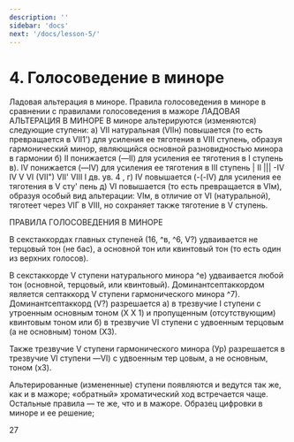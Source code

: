 ```yaml
---
description: ''
sidebar: 'docs'
next: '/docs/lesson-5/'
---
```


# 4. Голосоведение в миноре
Ладовая альтерация в миноре. Правила голосоведения в миноре
в сравнении с правилами голосоведения в мажоре
ЛАДОВАЯ АЛЬТЕРАЦИЯ В МИНОРЕ
В миноре альтерируются (изменяются) следующие ступени:
а)	VII натуральная (VIIн) повышается (то есть превращается в VII1') для усиления ее тяготения в VIII ступень, образуя гармонический минор, являющийся основной разновидностью минора в гармонии
б)	II понижается (—II) для усиления ее тяготения в I ступень
в). IV понижается (—IV) для усиления ее тяготения в III ступень
| II ||| -IV IV V VI (VII") VII' VIII I	дв.	ув.	4	,
г)	IV повышается (-(-IV) для усиления ее тяготения в V сту' пень
д)	VI повышается (то есть превращается в VIм), образуя особый вид альтерации: VIм, в отличие от VI (натуральной), тяготеет через VIГ в VIII, но сохраняет также тяготение в V ступень.

ПРАВИЛА ГОЛОСОВЕДЕНИЯ В МИНОРЕ

В секстаккордах главных ступеней (16, ^в, ^6, V?) удваивается не терцовый тон (не бас), а основной тон или квинтовый тон (то есть один из верхних голосов).


В секстаккорде V ступени натурального минора ^е) удваивается любой тон (основной, терцовый, или квинтовый).
Доминантсептаккордом является септаккорд V ступени гармонического минора ^7).
Доминантсептаккорд (V?) разрешается
а)	в трезвучие I ступени с утроенным основным тоном (X X 1) и пропущенным (отсутствующим) квинтовым тоном или
б)	в трезвучие VI ступени с удвоенным терцовым (а не основным) тоном (ХЗ).


Также трезвучие V ступени гармонического минора (Ур) разрешается в трезвучие VI ступени	—VI) с удвоенным тер
цовым, а не основным, тоном (хЗ).


Альтерированные (измененные) ступени появляются и ведутся так же, как и в мажоре; «обратный» хроматический ход встречается чаще.
Остальные правила — те же, что и в мажоре.
Образец цифровки в миноре и ее решение;




27
